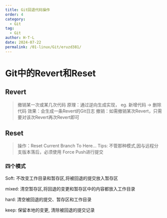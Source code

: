 ```yaml
---
title: Git回退代码操作
order: 4
category:
  - Git
tag:
  - Git
author: H·T·L
date: 2024-07-22
permalink: /01-linux/Git/eruzd381/
---
```



# Git中的Revert和Reset

## Revert
> 撤销某一次或某几次代码
> 原理：通过逆向生成实现，  eg.  新增代码 -> 删除代码
> 效果：会生成一条Revert的Git日志
> 撤销：如需撤销某次Revert，只需要对该次Revert再次Revert即可

## Reset
> 操作：Reset Current Branch To Here...
> Tips: 不管那种模式,因与远程分支版本落后，必须使用 Force Push进行提交

### 四个模式

Soft: 不改变工作目录和暂存区,将被回退的提交放入暂存区

mixed: 清空暂存区,将回退的变更和暂存区中的内容都放入工作目录

hard: 清空被回退的提交、暂存区和工作目录

keep: 保留本地的变更, 清除被回退的提交记录

